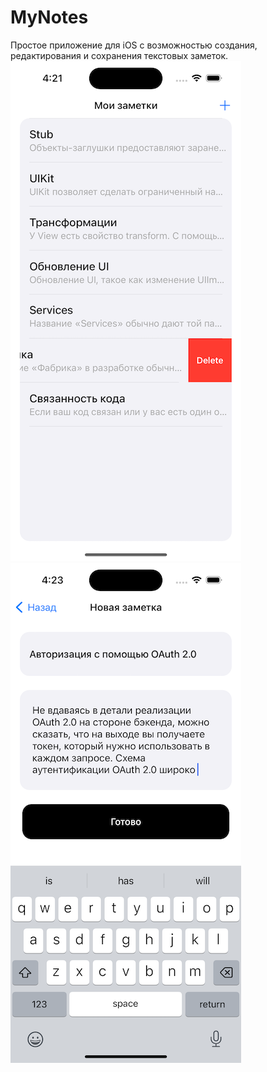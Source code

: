 # MyNotes

Простое приложение для iOS с возможностью создания, редактирования и сохранения текстовых заметок.
![AppScreenshot1](AppScreenshots/1.png) ![AppScreenshot2](AppScreenshots/2.png)